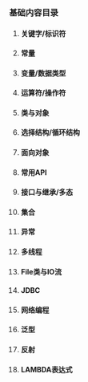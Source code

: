 ### 基础内容目录

1. #### 关键字/标识符

   

2. #### 常量

3. #### 变量/数据类型

4. #### 运算符/操作符

5. #### 类与对象

6. #### 选择结构/循环结构

7. #### 面向对象

8. #### 常用API

9. #### 接口与继承/多态

10. #### 集合

11. #### 异常

12. #### 多线程

13. #### File类与IO流

14. #### JDBC

15. #### 网络编程

16. #### 泛型

17. #### 反射

18. #### LAMBDA表达式